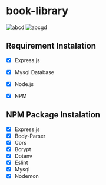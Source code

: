 # book-library


![abcd](https://img.shields.io/badge/Code%20Style-Standard-green) ![abcgd](https://img.shields.io/badge/Dependencies-Express-brightgreen)


## Requirement Instalation

- [X] Express.js
- [X] Mysql Database
- [X] Node.js
- [X] NPM


## NPM Package Instalation

- [X] Express.js
- [X] Body-Parser
- [X] Cors
- [X] Bcrypt
- [X] Dotenv
- [X] Eslint
- [X] Mysql
- [X] Nodemon

